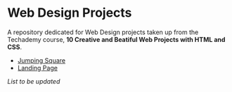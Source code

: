 # Web Design Projects

A repository dedicated for Web Design projects taken up from the Techademy course, **10 Creative and Beatiful Web Projects with HTML and CSS**.

* [Jumping Square](https://github.com/RyouHikaru/jumping-square)
* [Landing Page](https://github.com/RyouHikaru/landing-page)

*List to be updated*

